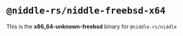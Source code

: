 # `@niddle-rs/niddle-freebsd-x64`

This is the **x86_64-unknown-freebsd** binary for `@niddle-rs/niddle`

